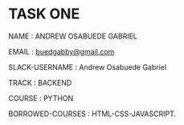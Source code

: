 TASK ONE
==================
NAME : ANDREW OSABUEDE GABRIEL

EMAIL : buedgabby@gmail.com

SLACK-USERNAME : Andrew Osabuede Gabriel

TRACK : BACKEND

COURSE : PYTHON

BORROWED-COURSES : HTML-CSS-JAVASCRIPT.